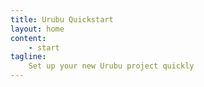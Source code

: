 ```yaml
---
title: Urubu Quickstart
layout: home
content:
    - start
tagline:
    Set up your new Urubu project quickly
---
```

